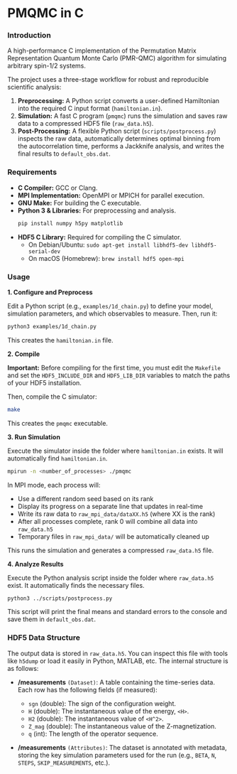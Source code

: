# PMQMC in C

### Introduction

A high-performance C implementation of the Permutation Matrix Representation Quantum Monte Carlo (PMR-QMC) algorithm for simulating arbitrary spin-1/2 systems.

The project uses a three-stage workflow for robust and reproducible scientific analysis:
1.  **Preprocessing:** A Python script converts a user-defined Hamiltonian into the required C input format (`hamiltonian.in`).
2.  **Simulation:** A fast C program (`pmqmc`) runs the simulation and saves raw data to a compressed HDF5 file (`raw_data.h5`).
3.  **Post-Processing:** A flexible Python script (`scripts/postprocess.py`) inspects the raw data, automatically determines optimal binning from the autocorrelation time, performs a Jackknife analysis, and writes the final results to `default_obs.dat`.

### Requirements

*   **C Compiler:** GCC or Clang.
*   **MPI Implementation:** OpenMPI or MPICH for parallel execution.
*   **GNU Make:** For building the C executable.
*   **Python 3 & Libraries:** For preprocessing and analysis.
    ```bash
    pip install numpy h5py matplotlib
    ```
*   **HDF5 C Library:** Required for compiling the C simulator.
    *   On Debian/Ubuntu: `sudo apt-get install libhdf5-dev libhdf5-serial-dev`
    *   On macOS (Homebrew): `brew install hdf5 open-mpi`

### Usage

**1. Configure and Preprocess**

Edit a Python script (e.g., `examples/1d_chain.py`) to define your model, simulation parameters, and which observables to measure. Then, run it:
```bash
python3 examples/1d_chain.py
```
This creates the `hamiltonian.in` file.

**2. Compile**

**Important:** Before compiling for the first time, you must edit the `Makefile` and set the `HDF5_INCLUDE_DIR` and `HDF5_LIB_DIR` variables to match the paths of your HDF5 installation.

Then, compile the C simulator:
```bash
make
```
This creates the `pmqmc` executable.

**3. Run Simulation**

Execute the simulator inside the folder where `hamiltonian.in` exists. It will automatically find `hamiltonian.in`.

```bash
mpirun -n <number_of_processes> ./pmqmc
```

In MPI mode, each process will:
- Use a different random seed based on its rank
- Display its progress on a separate line that updates in real-time
- Write its raw data to `raw_mpi_data/dataXX.h5` (where XX is the rank)
- After all processes complete, rank 0 will combine all data into `raw_data.h5`
- Temporary files in `raw_mpi_data/` will be automatically cleaned up

This runs the simulation and generates a compressed `raw_data.h5` file.

**4. Analyze Results**

Execute the Python analysis script inside the folder where `raw_data.h5` exist. It automatically finds the necessary files.
```bash
python3 ../scripts/postprocess.py
```

This script will print the final means and standard errors to the console and save them in `default_obs.dat`.

### HDF5 Data Structure

The output data is stored in `raw_data.h5`. You can inspect this file with tools like `h5dump` or load it easily in Python, MATLAB, etc. The internal structure is as follows:

*   **/measurements** `(Dataset)`: A table containing the time-series data. Each row has the following fields (if measured):
    *   `sgn` (double): The sign of the configuration weight.
    *   `H` (double): The instantaneous value of the energy, `<H>`.
    *   `H2` (double): The instantaneous value of `<H^2>`.
    *   `Z_mag` (double): The instantaneous value of the Z-magnetization.
    *   `q` (int): The length of the operator sequence.

*   **/measurements** `(Attributes)`: The dataset is annotated with metadata, storing the key simulation parameters used for the run (e.g., `BETA`, `N`, `STEPS`, `SKIP_MEASUREMENTS`, etc.).
